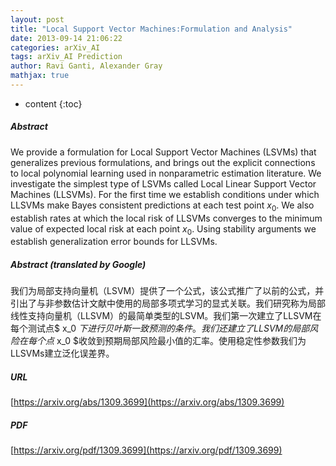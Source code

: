 ```yaml
---
layout: post
title: "Local Support Vector Machines:Formulation and Analysis"
date: 2013-09-14 21:06:22
categories: arXiv_AI
tags: arXiv_AI Prediction
author: Ravi Ganti, Alexander Gray
mathjax: true
---
```


* content
{:toc}

##### Abstract
We provide a formulation for Local Support Vector Machines (LSVMs) that generalizes previous formulations, and brings out the explicit connections to local polynomial learning used in nonparametric estimation literature. We investigate the simplest type of LSVMs called Local Linear Support Vector Machines (LLSVMs). For the first time we establish conditions under which LLSVMs make Bayes consistent predictions at each test point $x_0$. We also establish rates at which the local risk of LLSVMs converges to the minimum value of expected local risk at each point $x_0$. Using stability arguments we establish generalization error bounds for LLSVMs.

##### Abstract (translated by Google)
我们为局部支持向量机（LSVM）提供了一个公式，该公式推广了以前的公式，并引出了与非参数估计文献中使用的局部多项式学习的显式关联。我们研究称为局部线性支持向量机（LLSVM）的最简单类型的LSVM。我们第一次建立了LLSVM在每个测试点$ x_0 $下进行贝叶斯一致预测的条件。我们还建立了LLSVM的局部风险在每个点$ x_0 $收敛到预期局部风险最小值的汇率。使用稳定性参数我们为LLSVMs建立泛化误差界。

##### URL
[https://arxiv.org/abs/1309.3699](https://arxiv.org/abs/1309.3699)

##### PDF
[https://arxiv.org/pdf/1309.3699](https://arxiv.org/pdf/1309.3699)

